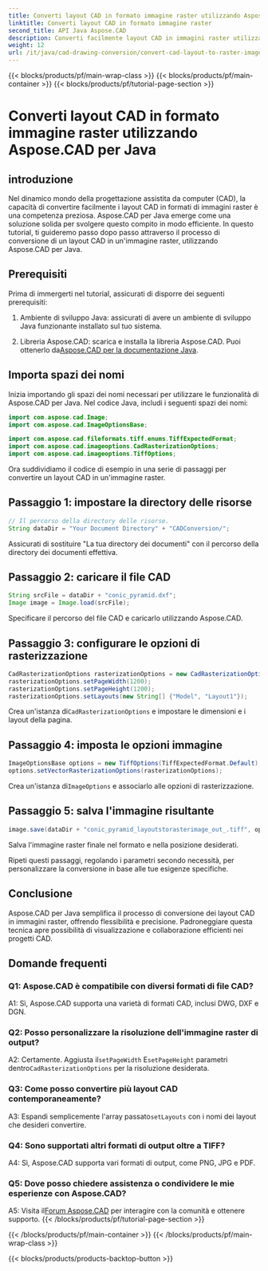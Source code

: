 ```yaml
---
title: Converti layout CAD in formato immagine raster utilizzando Aspose.CAD per Java
linktitle: Converti layout CAD in formato immagine raster
second_title: API Java Aspose.CAD
description: Converti facilmente layout CAD in immagini raster utilizzando Aspose.CAD per Java. Visualizzazione di alta qualità per una migliore collaborazione.
weight: 12
url: /it/java/cad-drawing-conversion/convert-cad-layout-to-raster-image/
---
```


{{< blocks/products/pf/main-wrap-class >}}
{{< blocks/products/pf/main-container >}}
{{< blocks/products/pf/tutorial-page-section >}}

# Converti layout CAD in formato immagine raster utilizzando Aspose.CAD per Java

## introduzione

Nel dinamico mondo della progettazione assistita da computer (CAD), la capacità di convertire facilmente i layout CAD in formati di immagini raster è una competenza preziosa. Aspose.CAD per Java emerge come una soluzione solida per svolgere questo compito in modo efficiente. In questo tutorial, ti guideremo passo dopo passo attraverso il processo di conversione di un layout CAD in un'immagine raster, utilizzando Aspose.CAD per Java.

## Prerequisiti

Prima di immergerti nel tutorial, assicurati di disporre dei seguenti prerequisiti:

1. Ambiente di sviluppo Java: assicurati di avere un ambiente di sviluppo Java funzionante installato sul tuo sistema.

2.  Libreria Aspose.CAD: scarica e installa la libreria Aspose.CAD. Puoi ottenerlo da[Aspose.CAD per la documentazione Java](https://reference.aspose.com/cad/java/).

## Importa spazi dei nomi

Inizia importando gli spazi dei nomi necessari per utilizzare le funzionalità di Aspose.CAD per Java. Nel codice Java, includi i seguenti spazi dei nomi:

```java
import com.aspose.cad.Image;
import com.aspose.cad.ImageOptionsBase;

import com.aspose.cad.fileformats.tiff.enums.TiffExpectedFormat;
import com.aspose.cad.imageoptions.CadRasterizationOptions;
import com.aspose.cad.imageoptions.TiffOptions;
```

Ora suddividiamo il codice di esempio in una serie di passaggi per convertire un layout CAD in un'immagine raster.
## Passaggio 1: impostare la directory delle risorse

```java
// Il percorso della directory delle risorse.
String dataDir = "Your Document Directory" + "CADConversion/";
```

Assicurati di sostituire "La tua directory dei documenti" con il percorso della directory dei documenti effettiva.

## Passaggio 2: caricare il file CAD

```java
String srcFile = dataDir + "conic_pyramid.dxf";
Image image = Image.load(srcFile);
```

Specificare il percorso del file CAD e caricarlo utilizzando Aspose.CAD.

## Passaggio 3: configurare le opzioni di rasterizzazione

```java
CadRasterizationOptions rasterizationOptions = new CadRasterizationOptions();
rasterizationOptions.setPageWidth(1200);
rasterizationOptions.setPageHeight(1200);
rasterizationOptions.setLayouts(new String[] {"Model", "Layout1"});
```

 Crea un'istanza di`CadRasterizationOptions` e impostare le dimensioni e i layout della pagina.

## Passaggio 4: imposta le opzioni immagine

```java
ImageOptionsBase options = new TiffOptions(TiffExpectedFormat.Default);
options.setVectorRasterizationOptions(rasterizationOptions);
```

 Crea un'istanza di`ImageOptions` e associarlo alle opzioni di rasterizzazione.

## Passaggio 5: salva l'immagine risultante

```java
image.save(dataDir + "conic_pyramid_layoutstorasterimage_out_.tiff", options);
```

Salva l'immagine raster finale nel formato e nella posizione desiderati.

Ripeti questi passaggi, regolando i parametri secondo necessità, per personalizzare la conversione in base alle tue esigenze specifiche.

## Conclusione

Aspose.CAD per Java semplifica il processo di conversione dei layout CAD in immagini raster, offrendo flessibilità e precisione. Padroneggiare questa tecnica apre possibilità di visualizzazione e collaborazione efficienti nei progetti CAD.

## Domande frequenti

### Q1: Aspose.CAD è compatibile con diversi formati di file CAD?

A1: Sì, Aspose.CAD supporta una varietà di formati CAD, inclusi DWG, DXF e DGN.

### Q2: Posso personalizzare la risoluzione dell'immagine raster di output?

 A2: Certamente. Aggiusta il`setPageWidth` E`setPageHeight` parametri dentro`CadRasterizationOptions` per la risoluzione desiderata.

### Q3: Come posso convertire più layout CAD contemporaneamente?

 A3: Espandi semplicemente l'array passato`setLayouts` con i nomi dei layout che desideri convertire.

### Q4: Sono supportati altri formati di output oltre a TIFF?

A4: Sì, Aspose.CAD supporta vari formati di output, come PNG, JPG e PDF.

### Q5: Dove posso chiedere assistenza o condividere le mie esperienze con Aspose.CAD?

A5: Visita il[Forum Aspose.CAD](https://forum.aspose.com/c/cad/19) per interagire con la comunità e ottenere supporto.
{{< /blocks/products/pf/tutorial-page-section >}}

{{< /blocks/products/pf/main-container >}}
{{< /blocks/products/pf/main-wrap-class >}}

{{< blocks/products/products-backtop-button >}}
